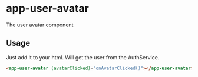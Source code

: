 # app-user-avatar

The user avatar component

## Usage

Just add it to your html. Will get the user from the AuthService.

```html
<app-user-avatar (avatarClicked)="onAvatarClicked()"></app-user-avatar>
```
